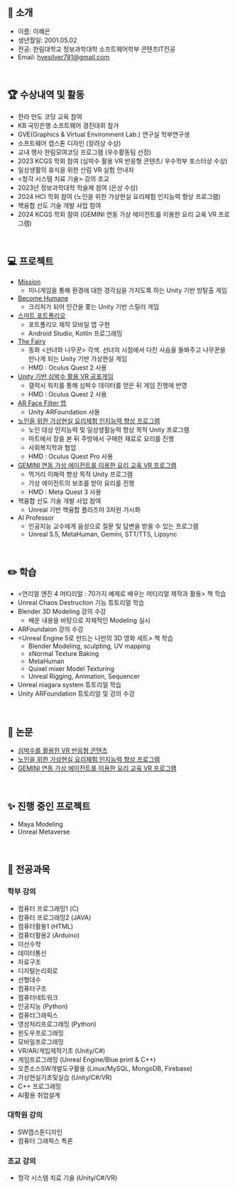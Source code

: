 ## 🙌 소개
- 이름: 이혜은
- 생년월일: 2001.05.02
- 전공: 한림대학교 정보과학대학 소프트웨어학부 콘텐츠IT전공
- Email: hyesilver781@gmail.com
  
&nbsp;

## :trophy: 수상내역 및 활동
- 한라 만도 코딩 교육 참여
- KB 국민은행 소프트웨어 경진대회 참가
- GVE(Graphics & Virtual Environment Lab.) 연구실 학부연구생
- 소프트웨어 캡스톤 디자인 (장려상 수상)
- 교내 행사 한림모여코딩 프로그램 (우수활동팀 선정)
- 2023 KCGS 학회 참여 (심박수 활용 VR 반응형 콘텐츠/ 우수학부 포스터상 수상)
- 일상생활의 휴식을 위한 산림 VR 실험 안내자
- <청각 시스템 치료 기술> 강의 조교
- 2023년 정보과학대학 학술제 참여 (은상 수상)
- 2024 HCI 학회 참여 (노인을 위한 가상현실 요리체험 인지능력 향상 프로그램)
- 핵융합 선도 기술 개발 사업 참여
- 2024 KCGS 학회 참여 (GEMINI 연동 가상 에이전트를 이용한 요리 교육 VR 프로그램)
  
&nbsp;

## :computer: 프로젝트
- [Mission](https://github.com/heeyapro/Mission)
  - 미니게임을 통해 환경에 대한 경각심을 가지도록 하는 Unity 기반 방탈출 게임
- [Become Humane](https://github.com/hyeeunS2/Become_Human)
  - 크리처가 되어 인간을 쫓는 Unity 기반 스릴러 게임
- [스마트 포트폴리오](https://github.com/hyeeunS2/SmartPortfolio)
  - 포트폴리오 제작 모바일 앱 구현
  - Android Studio, Kotlin 프로그래밍
- [The Fairy](https://github.com/hyeeunS2/Thefairy)
  - 동화 <선녀와 나무꾼> 각색. 선녀의 시점에서 다친 사슴을 돌봐주고 나무꾼을 만나게 되는 Unity 기반 가상현실 게임
  - HMD : Oculus Quest 2 사용
- [Unity 기반 심박수 활용 VR 공포게임](https://github.com/lbd0/HeartRate_WatchApp)
  - 갤럭시 워치를 통해 심박수 데이터를 얻은 뒤 게임 진행에 반영
  - HMD : Oculus Quest 2 사용
- [AR Face Filter 앱](https://github.com/hyeeunS2/ARFaceFilter)
  - Unity ARFoundation 사용
- [노인을 위한 가상현실 요리체험 인지능력 향상 프로그램](https://github.com/lbd0/2023_SeniorCooking)
  - 노인 대상 인지능력 및 일상생활능력 향상 목적 Unity 프로그램
  - 마트에서 장을 본 뒤 주방에서 구매한 재료로 요리를 진행
  - 사회복지학과 협업
  - HMD : Oculus Quest Pro 사용
- [GEMINI 연동 가상 에이전트를 이용한 요리 교육 VR 프로그램](https://github.com/lbd0/2024_KCGS)
  - 먹거리 이해력 향상 목적 Unity 프로그램
  - 가상 에이전트의 보조를 받아 요리를 진행
  - HMD : Meta Quest 3 사용
- 핵융합 선도 기술 개발 사업 참여
  - Unreal 기반 핵융합 플라즈마 3차원 가시화
- AI Professor
  - 인공지능 교수에게 음성으로 질문 및 답변을 받을 수 있는 프로그램
  - Unreal 5.5, MetaHuman, Gemini, STT/TTS, Lipsync
  
&nbsp;

## ✏️ 학습
- <언리얼 엔진 4 머티리얼 : 70가지 예제로 배우는 머티리얼 제작과 활용> 책 학습
- Unreal Chaos Destruction 기능 튜토리얼 학습
- Blender 3D Modeling 강의 수강
  - 배운 내용을 바탕으로 자체적인 Modeling 실시
- ARFoundaion 강의 수강
- <Unreal Engine 5로 만드는 나만의 3D 영화 세트> 책 학습
   - Blender Modeling, sculpting, UV mapping
   - xNormal Texture Baking
   - MetaHuman
   - Quixel mixer Model Texturing
   - Unreal Rigging, Animation, Sequencer
- Unreal niagara system 튜토리얼 학습
- Unity ARFoundation 튜토리얼 및 강의 수강
  
&nbsp;

## :page_facing_up: 논문
- [심박수를 활용한 VR 반응형 콘텐츠](https://www.dbpia.co.kr/journal/articleDetail?nodeId=NODE11492789)
- [노인을 위한 가상현실 요리체험 인지능력 향상 프로그램](https://www.dbpia.co.kr/journal/articleDetail?nodeId=NODE11714779)
- [GEMINI 연동 가상 에이전트를 이용한 요리 교육 VR 프로그램](https://www.dbpia.co.kr/journal/articleDetail?nodeId=NODE11866072)

 &nbsp;

## :sparkles: 진행 중인 프로젝트
- Maya Modeling
- Unreal Metaverse  

  
 &nbsp;
 
## 📖 전공과목
 ### 학부 강의
- 컴퓨터 프로그래밍1 (C)
- 컴퓨터 프로그래밍2 (JAVA)
- 컴퓨터활용1 (HTML)
- 컴퓨터활용2 (Arduino)
- 이산수학
- 데이터통신
- 자료구조
- 디지털논리회로
- 선형대수
- 컴퓨터구조
- 컴퓨터네트워크
- 인공지능 (Python)
- 컴퓨터그래픽스
- 영상처리프로그래밍 (Python)
- 윈도우프로그래밍
- 모바일프로그래밍
- VR/AR/게임제작기초 (Unity/C#)
- 게임프로그래밍 (Unreal Engine/Blue print & C++)
- 오픈소스SW개발도구활용 (Linux/MySQL, MongoDB, Firebase)
- 가상현실기초및실습 (Unity/C#/VR)
- C++ 프로그래밍
- AI활용 취업설계
### 대학원 강의
- SW캡스톤디자인
- 컴퓨터 그래픽스 특론
### 조교 강의
- 청각 시스템 치료 기술 (Unity/C#/VR)
